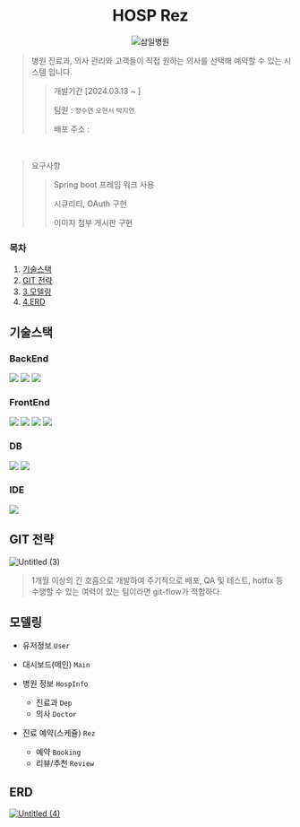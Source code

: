 <div align=center>
  
# HOSP Rez
![삼일병원](https://github.com/jiyeon950510/security/assets/122354247/e29709b9-fa3b-403b-9270-c59646c24492)

</div> 

> 병원 진료과, 의사 관리와 고객들이 직접 원하는 의사를 선택해 예약할 수 있는 시스템 입니다.
> > 개발기간 [2024.03.13 ~ ]
> > 
> > 팀원 : `정수연` `오현서` `박지연`
> > 
> > 배포 주소 :

</br>

> 요구사항
> > Spring boot 프레임 워크 사용
> > 
> > 시큐리티, OAuth 구현
> > 
> > 이미지 첨부 게시판 구현



### 목차
1. [기술스택](#기술스택)
2. [GIT 전략](#git-전략)
3. [3.모델링](#모델링)
4. [4.ERD](#erd) 


## 기술스택 
### BackEnd
<img src="https://img.shields.io/badge/JDK 21-0094F5?style=for-the-badge&logo=openjdk&logoColor=black?labelColor=white"> <img src="https://img.shields.io/badge/Springboot 3.2.3-6DB33F?style=for-the-badge&logo=springboot&logoColor=black"> <img src="https://img.shields.io/badge/Spring Security-071D49?style=for-the-badge&logo=springsecurity&logoColor=white"> 

### FrontEnd 
<img src="https://img.shields.io/badge/JSP-302683?style=for-the-badge&logo=&logoColor=white"> <img src="https://img.shields.io/badge/HTML5-E34F26?style=for-the-badge&logo=html5&logoColor=black"> <img src="https://img.shields.io/badge/JavaScript-F7DF1E?style=for-the-badge&logo=javascript&logoColor=black"> <img src="https://img.shields.io/badge/JQuery-0769AD?style=for-the-badge&logo=jquery&logoColor=black">

### DB 
<img src="https://img.shields.io/badge/MyBatis-4B5562?style=for-the-badge&logo=&logoColor=black"> <img src="https://img.shields.io/badge/MSSQL-4479A1?style=for-the-badge&logo=mysql&logoColor=white"> 

### IDE 
<img src="https://img.shields.io/badge/Intell J-000000?style=for-the-badge&logo=intellijidea&logoColor=white"> 

## GIT 전략 
![Untitled (3)](https://github.com/jiyeon950510/newBlog/assets/122354247/183e7ef1-d5dd-4efc-bb0b-1ebfc3f3ea39)
> 1개월 이상의 긴 호흡으로 개발하여 주기적으로 배포, QA 및 테스트,
>  hotfix 등 수행할 수 있는 여력이 있는 팀이라면 git-flow가 적합하다.

## 모델링 
- 유저정보 `User`
  
- 대시보드(메인) `Main`
  
- 병원 정보 `HospInfo`
    - 진료과 `Dep`
    - 의사 `Doctor`
      
- 진료 예약(스케쥴) `Rez`
    - 예약 `Booking`
    - 리뷰/추천 `Review`

## ERD 
[![Untitled (4)](https://github.com/jiyeon950510/newBlog/assets/122354247/2b389a46-e1ed-4988-970b-802f70f4a281)](https://www.erdcloud.com/d/BXo7c4yv4q2XZLXAQ)


